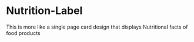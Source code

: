 # Nutrition-Label
This is more like a single page card  design that displays Nutritional facts of food products
